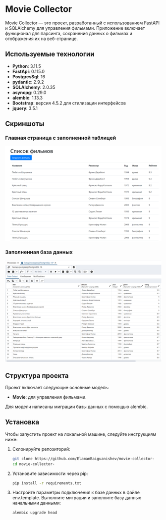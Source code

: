 # Movie Collector

Movie Collector — это проект, разработанный с использованием FastAPI и SQLAlchemy для управления фильмами. Приложение
включает функционал для парсинга, сохранения данных о фильмах и отображения их на веб-странице.

## Используемые технологии

- **Python**: 3.11.5
- **FastApi**: 0.115.0
- **PostgresSql**: 16
- **pydantic**: 2.9.2
- **SQLAlchemy**: 2.0.35
- **asyncpg**: 0.29.0
- **alembic**: 1.13.3
- **Bootstrap**: версия 4.5.2 для стилизации интерфейсов
- **jquery**: 3.5.1

## Скриншоты

### Главная страница с заполненной таблицей

![Главная страница](assets/table.png)

### Заполненная база данных

![База данных](assets/db.png)

## Структура проекта

Проект включает следующие основные модель:

- **Movie**: для управления фильмами.

Для модели написаны миграции базы данных с помощью alembic.

## Установка

Чтобы запустить проект на локальной машине, следуйте инструкциям ниже:

1. Склонируйте репозиторий:

   ```bash
   git clone https://github.com/ElamanBaiguanishev/movie-collector-
   cd movie-collector-
2. Установите зависимости через pip:
    ```bash
    pip install -r requirements.txt
3. Настройте параметры подключения к базе данных в файле env.template. Выполните миграции и заполните базу данных
   начальными данными:
    ```bash
    alembic upgrade head
